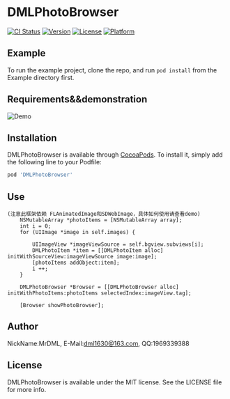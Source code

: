 # DMLPhotoBrowser

[![CI Status](http://img.shields.io/travis/MrDML/DMLPhotoBrowser.svg?style=flat)](https://travis-ci.org/MrDML/DMLPhotoBrowser)
[![Version](https://img.shields.io/cocoapods/v/DMLPhotoBrowser.svg?style=flat)](http://cocoapods.org/pods/DMLPhotoBrowser)
[![License](https://img.shields.io/cocoapods/l/DMLPhotoBrowser.svg?style=flat)](http://cocoapods.org/pods/DMLPhotoBrowser)
[![Platform](https://img.shields.io/cocoapods/p/DMLPhotoBrowser.svg?style=flat)](http://cocoapods.org/pods/DMLPhotoBrowser)

## Example

To run the example project, clone the repo, and run `pod install` from the Example directory first.

## Requirements&&demonstration
![Demo](https://github.com/MrDML/DMLPhotoBrowser/blob/master/photo.gif)


## Installation

DMLPhotoBrowser is available through [CocoaPods](http://cocoapods.org). To install
it, simply add the following line to your Podfile:

```ruby
pod 'DMLPhotoBrowser'
```

## Use
```
(注意此框架依赖 FLAnimatedImage和SDWebImage，具体如何使用请查看demo)
    NSMutableArray *photoItems = [NSMutableArray array];
    int i = 0;
    for (UIImage *image in self.images) {
        
        UIImageView *imageViewSource = self.bgview.subviews[i];
        DMLPhotoItem *item = [[DMLPhotoItem alloc] initWithSourceView:imageViewSource image:image];
        [photoItems addObject:item];
        i ++;
    }
    
    DMLPhotoBrowser *Browser = [[DMLPhotoBrowser alloc] initWithPhotoItems:photoItems selectedIndex:imageView.tag];
    
    [Browser showPhotoBrowser];

```

## Author

NickName:MrDML, E-Mail:dml1630@163.com, QQ:1969339388

## License

DMLPhotoBrowser is available under the MIT license. See the LICENSE file for more info.
